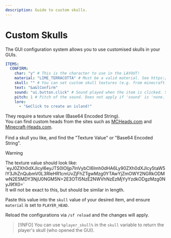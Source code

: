 ```yaml
---
description: Guide to custom skulls.
---
```


# Custom Skulls

The GUI configuration system allows you to use customised skulls in your GUIs.

```yaml
ITEMS:
  CONFIRM:
    char: "y" # This is the character to use in the LAYOUT!
    material: "LIME_TERRACOTTA" # Must be a valid material. See https://hub.spigotmc.org/javadocs/bukkit/org/bukkit/Material.html
    skull: "" # You can set custom skull textures (e.g. from minecraft-heads.com). 'material' MUST BE SET TO 'PLAYER_HEAD'
    text: "&a&lConfirm"
    sound: "ui.button.click" # Sound played when the item is clicked. Set to 'none' to disable.
    pitch: 1 # Pitch of the sound. Does not apply if 'sound' is 'none.'.
    lore:
      - "&eClick to create an island!"
```

They require a texture value (Base64 Encoded String).\
You can find custom heads from the sites such as [MCHeads.com](https://mc-heads.com/) and [Minecraft-Heads.com](https://minecraft-heads.com/).\
\
Find a skull you like, and find the "Texture Value" or "Base64 Encoded String".

>[!WARNING]
>The texture value should look like:\
>\`eyJ0ZXh0dXJlcyI6eyJTS0lOIjp7InVybCI6Imh0dHA6Ly90ZXh0dXJlcy5taW5lY3JhZnQubmV0L3RleHR1cmUvZjFhZTgwMzg0YTAwYjZmOWY2NGRkODMwN2E5MDY3NjU0NGM5N>2E3OTI5NzE2NWVhNzEzMjYyYzdkODgzMzg0NyJ9fX0=\`
\
>It will not be exact to this, but should be similar in length.

Paste this value into the `skull` value of your desired item, and ensure `material` is set to `PLAYER_HEAD`.

Reload the configurations via `/sf reload` and the changes will apply.

>[!INFO]
>You can use `%player_skull%` in the `skull` variable to return the player's skull (who opened the GUI).
